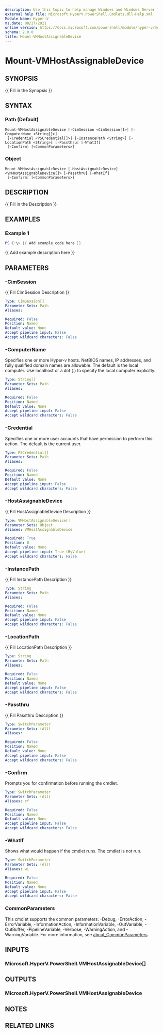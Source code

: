 ```yaml
---
description: Use this topic to help manage Windows and Windows Server technologies with Windows PowerShell.
external help file: Microsoft.HyperV.PowerShell.Cmdlets.dll-Help.xml
Module Name: Hyper-V
ms.date: 08/27/2021
online version: https://docs.microsoft.com/powershell/module/hyper-v/mount-vmhostassignabledevice?view=windowsserver2022-ps&wt.mc_id=ps-gethelp
schema: 2.0.0
title: Mount-VMHostAssignableDevice
---
```


# Mount-VMHostAssignableDevice

## SYNOPSIS
{{ Fill in the Synopsis }}

## SYNTAX

### Path (Default)
```
Mount-VMHostAssignableDevice [-CimSession <CimSession[]>] [-ComputerName <String[]>]
 [-Credential <PSCredential[]>] [-InstancePath <String>] [-LocationPath <String>] [-Passthru] [-WhatIf]
 [-Confirm] [<CommonParameters>]
```

### Object
```
Mount-VMHostAssignableDevice [-HostAssignableDevice] <VMHostAssignableDevice[]> [-Passthru] [-WhatIf]
 [-Confirm] [<CommonParameters>]
```

## DESCRIPTION
{{ Fill in the Description }}

## EXAMPLES

### Example 1
```powershell
PS C:\> {{ Add example code here }}
```

{{ Add example description here }}

## PARAMETERS

### -CimSession
{{ Fill CimSession Description }}

```yaml
Type: CimSession[]
Parameter Sets: Path
Aliases:

Required: False
Position: Named
Default value: None
Accept pipeline input: False
Accept wildcard characters: False
```

### -ComputerName
Specifies one or more Hyper-v hosts. NetBIOS names, IP addresses, and fully qualified domain names
are allowable. The default is the local computer. Use localhost or a dot (.) to specify the local
computer explicitly.

```yaml
Type: String[]
Parameter Sets: Path
Aliases:

Required: False
Position: Named
Default value: None
Accept pipeline input: False
Accept wildcard characters: False
```

### -Credential
Specifies one or more user accounts that have permission to perform this action.
The default is the current user.

```yaml
Type: PSCredential[]
Parameter Sets: Path
Aliases:

Required: False
Position: Named
Default value: None
Accept pipeline input: False
Accept wildcard characters: False
```

### -HostAssignableDevice
{{ Fill HostAssignableDevice Description }}

```yaml
Type: VMHostAssignableDevice[]
Parameter Sets: Object
Aliases: VMHostAssignableDevice

Required: True
Position: 0
Default value: None
Accept pipeline input: True (ByValue)
Accept wildcard characters: False
```

### -InstancePath
{{ Fill InstancePath Description }}

```yaml
Type: String
Parameter Sets: Path
Aliases:

Required: False
Position: Named
Default value: None
Accept pipeline input: False
Accept wildcard characters: False
```

### -LocationPath
{{ Fill LocationPath Description }}

```yaml
Type: String
Parameter Sets: Path
Aliases:

Required: False
Position: Named
Default value: None
Accept pipeline input: False
Accept wildcard characters: False
```

### -Passthru
{{ Fill Passthru Description }}

```yaml
Type: SwitchParameter
Parameter Sets: (All)
Aliases:

Required: False
Position: Named
Default value: None
Accept pipeline input: False
Accept wildcard characters: False
```

### -Confirm
Prompts you for confirmation before running the cmdlet.

```yaml
Type: SwitchParameter
Parameter Sets: (All)
Aliases: cf

Required: False
Position: Named
Default value: None
Accept pipeline input: False
Accept wildcard characters: False
```

### -WhatIf
Shows what would happen if the cmdlet runs.
The cmdlet is not run.

```yaml
Type: SwitchParameter
Parameter Sets: (All)
Aliases: wi

Required: False
Position: Named
Default value: None
Accept pipeline input: False
Accept wildcard characters: False
```

### CommonParameters
This cmdlet supports the common parameters: -Debug, -ErrorAction, -ErrorVariable, -InformationAction, -InformationVariable, -OutVariable, -OutBuffer, -PipelineVariable, -Verbose, -WarningAction, and -WarningVariable. For more information, see [about_CommonParameters](http://go.microsoft.com/fwlink/?LinkID=113216).

## INPUTS

### Microsoft.HyperV.PowerShell.VMHostAssignableDevice[]

## OUTPUTS

### Microsoft.HyperV.PowerShell.VMHostAssignableDevice

## NOTES

## RELATED LINKS

